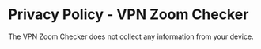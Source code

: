 # Privacy Policy - VPN Zoom Checker

The VPN Zoom Checker does not collect any information from your device.
